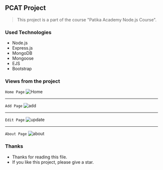 ﻿## PCAT Project

> This project is a part of the course "Patika Academy Node.js Course".

### Used Technologies

- Node.js
- Express.js
- MongoDB
- Mongoose
- EJS
- Bootstrap

### Views from the project

`Home Page`
![Home](https://github.com/burakboduroglu/PCAT/assets/80620802/5b315ba2-f3f7-44a2-8235-e7937bb61431)

<hr>

`Add Page`
![add](https://github.com/burakboduroglu/PCAT/assets/80620802/4e4442a4-a377-4f61-be81-d066e79a1b53)

<hr>

`Edit Page`
![update](https://github.com/burakboduroglu/PCAT/assets/80620802/5d405650-7744-4bf4-bb54-104bf76bae47)

<hr>

`About Page`
![about](https://github.com/burakboduroglu/PCAT/assets/80620802/818f1792-ca90-4684-a6d5-18c443bc4abc)

### Thanks

- Thanks for reading this file.
- If you like this project, please give a star.
